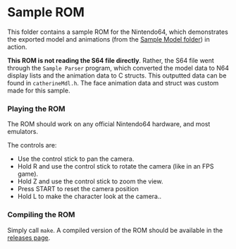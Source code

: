 # Sample ROM

This folder contains a sample ROM for the Nintendo64, which demonstrates the exported model and animations (from the [Sample Model folder](../../Sample%20Model)) in action. 

**This ROM is not reading the S64 file directly**. Rather, the S64 file went through the `Sample Parser` program, which converted the model data to N64 display lists and the animation data to C structs. This outputted data can be found in `catherineMdl.h`. The face animation data and struct was custom made for this sample.


### Playing the ROM
The ROM should work on any official Nintendo64 hardware, and most emulators. 

The controls are:
* Use the control stick to pan the camera.
* Hold R and use the control stick to rotate the camera (like in an FPS game).
* Hold Z and use the control stick to zoom the view.
* Press START to reset the camera position
* Hold L to make the character look at the camera..


### Compiling the ROM
Simply call `make`. A compiled version of the ROM should be available in the [releases page](../../../../releases).